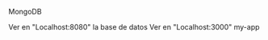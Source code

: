  MongoDB
 
 Ver en "Localhost:8080" la base de datos
 Ver en "Localhost:3000" my-app
 
 
    
  
    
